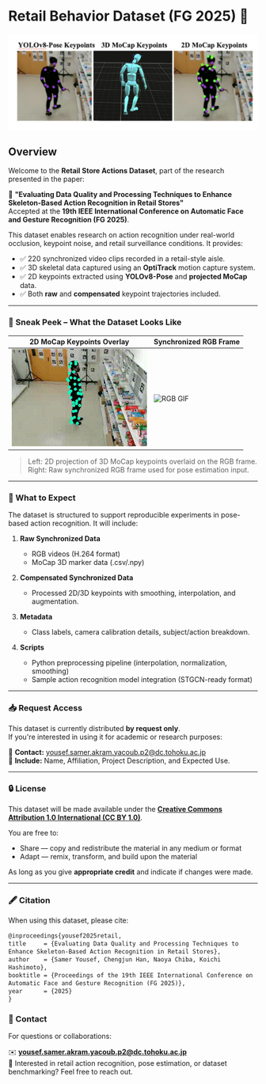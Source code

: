 # Retail Behavior Dataset (FG 2025) 🚀

![Dataset Banner](assets/overview.png)

## Overview
Welcome to the **Retail Store Actions Dataset**, part of the research presented in the paper:

📄 **"Evaluating Data Quality and Processing Techniques to Enhance Skeleton-Based Action Recognition in Retail Stores"**  
Accepted at the **19th IEEE International Conference on Automatic Face and Gesture Recognition (FG 2025)**.

This dataset enables research on action recognition under real-world occlusion, keypoint noise, and retail surveillance conditions. It provides:

- ✅ 220 synchronized video clips recorded in a retail-style aisle.
- ✅ 3D skeletal data captured using an **OptiTrack** motion capture system.
- ✅ 2D keypoints extracted using **YOLOv8-Pose** and **projected MoCap** data.
- ✅ Both **raw** and **compensated** keypoint trajectories included.

---

### 👀 Sneak Peek – What the Dataset Looks Like

| 2D MoCap Keypoints Overlay | Synchronized RGB Frame |
|----------------------------|------------------------|
| ![Skeletal GIF](assets/sequence_vid_2d.gif) | ![RGB GIF](assets/sequence_video-2.gif) |

> Left: 2D projection of 3D MoCap keypoints overlaid on the RGB frame.  
> Right: Raw synchronized RGB frame used for pose estimation input.

---

### 📂 What to Expect

The dataset is structured to support reproducible experiments in pose-based action recognition. It will include:

1. **Raw Synchronized Data**  
   - RGB videos (H.264 format)  
   - MoCap 3D marker data (.csv/.npy)

2. **Compensated Synchronized Data**  
   - Processed 2D/3D keypoints with smoothing, interpolation, and augmentation.

3. **Metadata**  
   - Class labels, camera calibration details, subject/action breakdown.

4. **Scripts**  
   - Python preprocessing pipeline (interpolation, normalization, smoothing)  
   - Sample action recognition model integration (STGCN-ready format)

---

### 📥 Request Access

This dataset is currently distributed **by request only**.  
If you're interested in using it for academic or research purposes:

📧 **Contact:** yousef.samer.akram.yacoub.p2@dc.tohoku.ac.jp  
📄 **Include:** Name, Affiliation, Project Description, and Expected Use.

---

### 🔒 License

This dataset will be made available under the [**Creative Commons Attribution 1.0 International (CC BY 1.0)**](https://creativecommons.org/licenses/by/4.0/).

You are free to:

- Share — copy and redistribute the material in any medium or format  
- Adapt — remix, transform, and build upon the material  

As long as you give **appropriate credit** and indicate if changes were made.

---

### 🖋 Citation

When using this dataset, please cite:
```
@inproceedings{yousef2025retail,
title     = {Evaluating Data Quality and Processing Techniques to Enhance Skeleton-Based Action Recognition in Retail Stores},
author    = {Samer Yousef, Chengjun Han, Naoya Chiba, Koichi Hashimoto},
booktitle = {Proceedings of the 19th IEEE International Conference on Automatic Face and Gesture Recognition (FG 2025)},
year      = {2025}
}
```
### 📧 Contact

For questions or collaborations:

✉️ **yousef.samer.akram.yacoub.p2@dc.tohoku.ac.jp**  
🧠 Interested in retail action recognition, pose estimation, or dataset benchmarking? Feel free to reach out.
